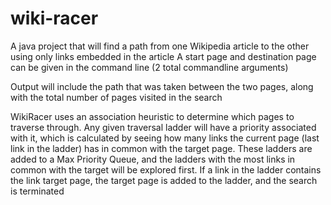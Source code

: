 # wiki-racer
A java project that will find a path from one Wikipedia article to the other using only links embedded in the article
A start page and destination page can be given in the command line (2 total commandline arguments)

Output will include the path that was taken between the two pages, along with the total number of pages visited in the search

WikiRacer uses an association heuristic to determine which pages to traverse through. Any given traversal ladder will have a priority associated with it, which is calculated by seeing how many links the current page (last link in the ladder) has in common with the target page. These ladders are added to a Max Priority Queue, and the ladders with the most links in common with the target will be explored first. If a link in the ladder contains the link target page, the target page is added to the ladder, and the search is terminated
